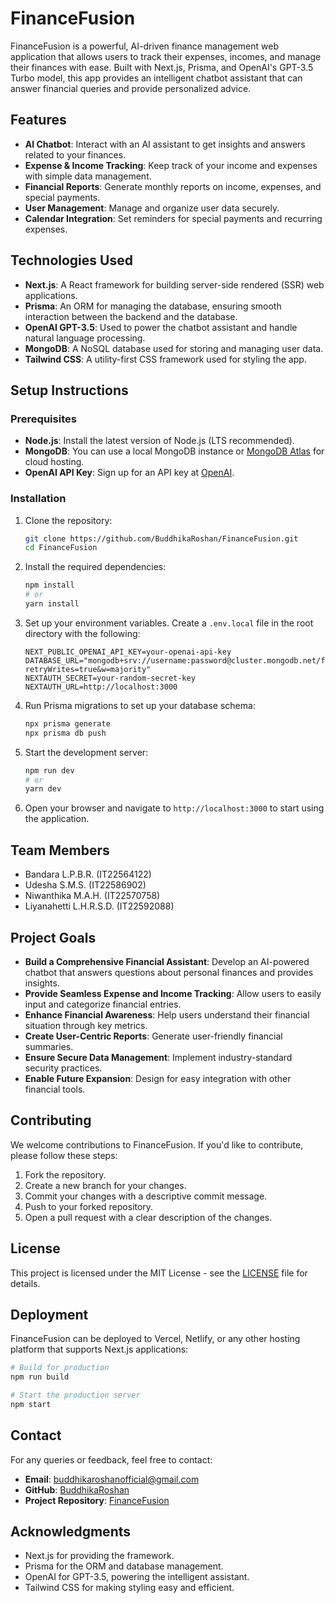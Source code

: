 # FinanceFusion

FinanceFusion is a powerful, AI-driven finance management web application that allows users to track their expenses, incomes, and manage their finances with ease. Built with Next.js, Prisma, and OpenAI's GPT-3.5 Turbo model, this app provides an intelligent chatbot assistant that can answer financial queries and provide personalized advice.


## Features

- **AI Chatbot**: Interact with an AI assistant to get insights and answers related to your finances.
- **Expense & Income Tracking**: Keep track of your income and expenses with simple data management.
- **Financial Reports**: Generate monthly reports on income, expenses, and special payments.
- **User Management**: Manage and organize user data securely.
- **Calendar Integration**: Set reminders for special payments and recurring expenses.

## Technologies Used

- **Next.js**: A React framework for building server-side rendered (SSR) web applications.
- **Prisma**: An ORM for managing the database, ensuring smooth interaction between the backend and the database.
- **OpenAI GPT-3.5**: Used to power the chatbot assistant and handle natural language processing.
- **MongoDB**: A NoSQL database used for storing and managing user data.
- **Tailwind CSS**: A utility-first CSS framework used for styling the app.

## Setup Instructions

### Prerequisites

- **Node.js**: Install the latest version of Node.js (LTS recommended).
- **MongoDB**: You can use a local MongoDB instance or [MongoDB Atlas](https://www.mongodb.com/cloud/atlas) for cloud hosting.
- **OpenAI API Key**: Sign up for an API key at [OpenAI](https://platform.openai.com/signup).

### Installation

1. Clone the repository:

   ```bash
   git clone https://github.com/BuddhikaRoshan/FinanceFusion.git
   cd FinanceFusion
   ```

2. Install the required dependencies:

   ```bash
   npm install
   # or
   yarn install
   ```

3. Set up your environment variables. Create a `.env.local` file in the root directory with the following:

   ```
   NEXT_PUBLIC_OPENAI_API_KEY=your-openai-api-key
   DATABASE_URL="mongodb+srv://username:password@cluster.mongodb.net/financefusion?retryWrites=true&w=majority"
   NEXTAUTH_SECRET=your-random-secret-key
   NEXTAUTH_URL=http://localhost:3000
   ```

4. Run Prisma migrations to set up your database schema:

   ```bash
   npx prisma generate
   npx prisma db push
   ```

5. Start the development server:

   ```bash
   npm run dev
   # or
   yarn dev
   ```

6. Open your browser and navigate to `http://localhost:3000` to start using the application.

## Team Members

- Bandara L.P.B.R. (IT22564122)
- Udesha S.M.S. (IT22586902)
- Niwanthika M.A.H. (IT22570758)
- Liyanahetti L.H.R.S.D. (IT22592088)

## Project Goals

- **Build a Comprehensive Financial Assistant**: Develop an AI-powered chatbot that answers questions about personal finances and provides insights.
- **Provide Seamless Expense and Income Tracking**: Allow users to easily input and categorize financial entries.
- **Enhance Financial Awareness**: Help users understand their financial situation through key metrics.
- **Create User-Centric Reports**: Generate user-friendly financial summaries.
- **Ensure Secure Data Management**: Implement industry-standard security practices.
- **Enable Future Expansion**: Design for easy integration with other financial tools.

## Contributing

We welcome contributions to FinanceFusion. If you'd like to contribute, please follow these steps:

1. Fork the repository.
2. Create a new branch for your changes.
3. Commit your changes with a descriptive commit message.
4. Push to your forked repository.
5. Open a pull request with a clear description of the changes.

## License

This project is licensed under the MIT License - see the [LICENSE](LICENSE) file for details.

## Deployment

FinanceFusion can be deployed to Vercel, Netlify, or any other hosting platform that supports Next.js applications:

```bash
# Build for production
npm run build

# Start the production server
npm start
```

## Contact

For any queries or feedback, feel free to contact:

- **Email**: buddhikaroshanofficial@gmail.com
- **GitHub**: [BuddhikaRoshan](https://github.com/BuddhikaRoshan)
- **Project Repository**: [FinanceFusion](https://github.com/BuddhikaRoshan/FinanceFusion)

## Acknowledgments

- Next.js for providing the framework.
- Prisma for the ORM and database management.
- OpenAI for GPT-3.5, powering the intelligent assistant.
- Tailwind CSS for making styling easy and efficient.
